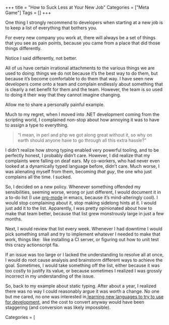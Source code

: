 +++
title = "How to Suck Less at Your New Job"
Categories = ["Meta Game"]
Tags = []
+++
<p>One thing I strongly recommend to developers when starting at a new job is to keep a list of everything that bothers you.</p>

<p>For every new company you work at, there will always be a set of things that you see as pain points, because you came from a place that did those things differently.</p>

<p>Notice I said differently, not better.</p>

<p>All of us have certain irrational attachments to the various things we are used to doing: things we do not because it’s the best way to do them, but because it’s become comfortable to do them that way. I have seen new developers come onto a team and complain endlessly about something that is clearly a net benefit for them and the team. However, the team is so used to doing it their way that they cannot imagine changing.</p>

<p>Allow me to share a personally painful example.</p>

<p>Much to my regret, when I moved into .NET development coming from the scripting world, I complained non-stop about how annoying it was to have to assign a type to everything.</p>
<blockquote>
<p dir="ltr"><p>“I mean, in perl and php we got along great without it, so why on earth should anyone have to go through all this extra hassle?”</p></p>
</blockquote>
<p>I didn’t realize how strong typing enabled very powerful tooling, and to be perfectly honest, I probably didn’t care. However, I did realize that my complaints were falling on deaf ears. My co-workers, who had never even looked at a dynamically typed language before, didn’t care. Much worse, I was alienating myself from them, becoming<em> that guy</em>, the one who just complains all the time. I sucked.</p>

<p>So, I decided on a new policy. Whenever something offended my sensibilities, seeming worse, wrong or just different, I would document it in a to-do list (I use <a href="http://orgmode.org/">org-mode</a> in emacs, because it’s mind-alteringly cool). I would stop complaining about it, stop making sidelong hints at it. I would just add it to the list. Apparently, I was pretty opinionated about how to make that team better, because that list grew monstrously large in just a few months.</p>

<p>Next, I would review that list every week. Whenever I had downtime I would pick something small and try to implement whatever I needed to make that work, things like:  like installing a CI server, or figuring out how to unit test this crazy actionscript fla.</p>

<p>If an issue was too large or I lacked the understanding to resolve all at once, I would do root cause analysis and brainstorm different ways to achieve the goal. Sometimes, I would take something off the list, either because it was too costly to justify its value, or because sometimes I realized I was grossly incorrect in my understanding of the issue.</p>

<p>So, back to my example about static typing. After about a year, I realized there was no way I could reasonably argue it was worth a change. No one but me cared, no one was interested in<a href="http://deliberate-software.com/how-to-escape-from-programming_language/" target="_blank"> learning new languages to try to use for development</a>, and the cost to convert anyway would have been staggering (and conversion was likely impossible).</p>

Categories = [

